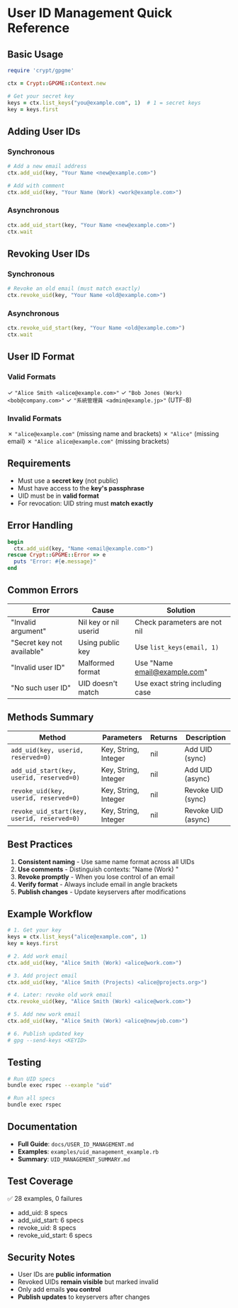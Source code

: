 # User ID Management Quick Reference

## Basic Usage

```ruby
require 'crypt/gpgme'

ctx = Crypt::GPGME::Context.new

# Get your secret key
keys = ctx.list_keys("you@example.com", 1)  # 1 = secret keys
key = keys.first
```

## Adding User IDs

### Synchronous
```ruby
# Add a new email address
ctx.add_uid(key, "Your Name <new@example.com>")

# Add with comment
ctx.add_uid(key, "Your Name (Work) <work@example.com>")
```

### Asynchronous
```ruby
ctx.add_uid_start(key, "Your Name <new@example.com>")
ctx.wait
```

## Revoking User IDs

### Synchronous
```ruby
# Revoke an old email (must match exactly)
ctx.revoke_uid(key, "Your Name <old@example.com>")
```

### Asynchronous
```ruby
ctx.revoke_uid_start(key, "Your Name <old@example.com>")
ctx.wait
```

## User ID Format

### Valid Formats
✓ `"Alice Smith <alice@example.com>"`
✓ `"Bob Jones (Work) <bob@company.com>"`
✓ `"系統管理員 <admin@example.jp>"` (UTF-8)

### Invalid Formats
✗ `"alice@example.com"` (missing name and brackets)
✗ `"Alice"` (missing email)
✗ `"Alice alice@example.com"` (missing brackets)

## Requirements

- Must use a **secret key** (not public)
- Must have access to the **key's passphrase**
- UID must be in **valid format**
- For revocation: UID string must **match exactly**

## Error Handling

```ruby
begin
  ctx.add_uid(key, "Name <email@example.com>")
rescue Crypt::GPGME::Error => e
  puts "Error: #{e.message}"
end
```

## Common Errors

| Error | Cause | Solution |
|-------|-------|----------|
| "Invalid argument" | Nil key or nil userid | Check parameters are not nil |
| "Secret key not available" | Using public key | Use `list_keys(email, 1)` |
| "Invalid user ID" | Malformed format | Use "Name <email@example.com>" |
| "No such user ID" | UID doesn't match | Use exact string including case |

## Methods Summary

| Method | Parameters | Returns | Description |
|--------|-----------|---------|-------------|
| `add_uid(key, userid, reserved=0)` | Key, String, Integer | nil | Add UID (sync) |
| `add_uid_start(key, userid, reserved=0)` | Key, String, Integer | nil | Add UID (async) |
| `revoke_uid(key, userid, reserved=0)` | Key, String, Integer | nil | Revoke UID (sync) |
| `revoke_uid_start(key, userid, reserved=0)` | Key, String, Integer | nil | Revoke UID (async) |

## Best Practices

1. **Consistent naming** - Use same name format across all UIDs
2. **Use comments** - Distinguish contexts: "Name (Work) <email>"
3. **Revoke promptly** - When you lose control of an email
4. **Verify format** - Always include email in angle brackets
5. **Publish changes** - Update keyservers after modifications

## Example Workflow

```ruby
# 1. Get your key
keys = ctx.list_keys("alice@example.com", 1)
key = keys.first

# 2. Add work email
ctx.add_uid(key, "Alice Smith (Work) <alice@work.com>")

# 3. Add project email
ctx.add_uid(key, "Alice Smith (Projects) <alice@projects.org>")

# 4. Later: revoke old work email
ctx.revoke_uid(key, "Alice Smith (Work) <alice@work.com>")

# 5. Add new work email
ctx.add_uid(key, "Alice Smith (Work) <alice@newjob.com>")

# 6. Publish updated key
# gpg --send-keys <KEYID>
```

## Testing

```bash
# Run UID specs
bundle exec rspec --example "uid"

# Run all specs
bundle exec rspec
```

## Documentation

- **Full Guide**: `docs/USER_ID_MANAGEMENT.md`
- **Examples**: `examples/uid_management_example.rb`
- **Summary**: `UID_MANAGEMENT_SUMMARY.md`

## Test Coverage

✅ 28 examples, 0 failures
- add_uid: 8 specs
- add_uid_start: 6 specs
- revoke_uid: 8 specs
- revoke_uid_start: 6 specs

## Security Notes

- User IDs are **public information**
- Revoked UIDs **remain visible** but marked invalid
- Only add emails **you control**
- **Publish updates** to keyservers after changes
